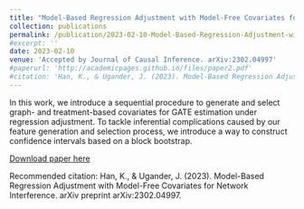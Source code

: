 ```yaml
---
title: "Model-Based Regression Adjustment with Model-Free Covariates for Network Interference"
collection: publications
permalink: /publication/2023-02-10-Model-Based-Regression-Adjustment-with-Model-Free-Covariates-for-Network-Interference
#excerpt: ''
date: 2023-02-10
venue: 'Accepted by Journal of Causal Inference. arXiv:2302.04997'
#paperurl: 'http://academicpages.github.io/files/paper2.pdf'
#citation: 'Han, K., & Ugander, J. (2023). Model-Based Regression Adjustment with Model-Free Covariates for Network Interference. arXiv preprint arXiv:2302.04997.'
---
```


In this work, we introduce a sequential procedure to generate and select graph- and treatment-based covariates for GATE estimation under regression adjustment. To tackle inferential complications caused by our feature generation and selection process, we introduce a way to construct confidence intervals based on a block bootstrap.

[Download paper here](http://kevinwhan.github.io/files/paper-regadj.pdf)

Recommended citation: Han, K., & Ugander, J. (2023). Model-Based Regression Adjustment with Model-Free Covariates for Network Interference. arXiv preprint arXiv:2302.04997.